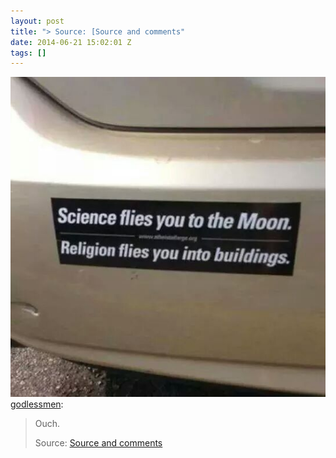 ```yaml
---
layout: post
title: "> Source: [Source and comments"
date: 2014-06-21 15:02:01 Z
tags: []
---
```

![](/media/2014/06/89458466717.jpg)
[godlessmen](http://godlessmen.tumblr.com/post/89372339534/ouch-source-source-and-comments):

> Ouch.
> 
> Source: [Source and comments](http://www.reddit.com/r/atheism/comments/28kn1z/ouch/)
